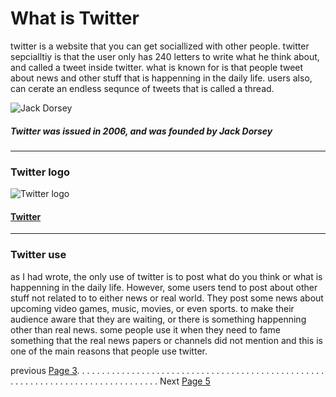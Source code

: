 # What is Twitter 
twitter is a website that you can get sociallized with other people. twitter sepcialltiy is that the user only has 240 letters to write what he think about, and called a tweet inside twitter. what is known for is that people tweet about news and other stuff that is happenning in the daily life. users also, can cerate an endless sequnce of tweets that is called a thread. 


![Jack Dorsey](https://static01.nyt.com/images/2019/05/02/fashion/02JACK-1/02JACK-1-articleLarge.jpg?quality=75&auto=webp&disable=upscale "This is Jack Dorsey")
##### Twitter was issued in _2006_, and was founded by **Jack Dorsey**
---


### Twitter logo
![Twitter logo](http://livedoor.blogimg.jp/dland/imgs/a/5/a5219b23.png)
#### [Twitter](https://twitter.com/home)
---

### Twitter use
as I had wrote, the only use of twitter is to post what do you think or what is happenning in the daily life. However, some users tend to post about other stuff not related to to either news or real world. They post some news about upcoming video games, music, movies, or even sports. to make their audience aware that they are waiting, or there is something happenning other than real news. some people use it when they need to fame something that the real news papers or channels did not mention and this is one of the main reasons that people use twitter. 


previous [Page 3](https://github.com/YousifAlSaeed/FinalProject/blob/master/Page3.md). . . . . . . . . . . . . . . . . . . . . . . . . . . . . . . . . . . . . . . . . . . . . . . . . . . . . . . . . . . . . . . . . . . . . . . . . . . . . .  . . Next [Page 5](https://github.com/YousifAlSaeed/FinalProject/blob/master/Page5.md)


